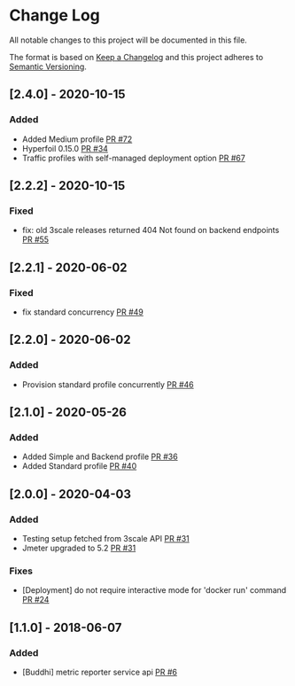 # Change Log
All notable changes to this project will be documented in this file.

The format is based on [Keep a Changelog](http://keepachangelog.com/)
and this project adheres to [Semantic Versioning](http://semver.org/).

## [2.4.0] - 2020-10-15

### Added

- Added Medium profile [PR #72](https://github.com/3scale/perftest-toolkit/pull/72)
- Hyperfoil 0.15.0 [PR #34](https://github.com/3scale/perftest-toolkit/pull/34)
- Traffic profiles with self-managed deployment option [PR #67](https://github.com/3scale/perftest-toolkit/pull/67)

## [2.2.2] - 2020-10-15

### Fixed

- fix: old 3scale releases returned 404 Not found on backend endpoints [PR #55](https://github.com/3scale/perftest-toolkit/pull/55)

## [2.2.1] - 2020-06-02

### Fixed

- fix standard concurrency [PR #49](https://github.com/3scale/perftest-toolkit/pull/49)

## [2.2.0] - 2020-06-02

### Added

- Provision standard profile concurrently [PR #46](https://github.com/3scale/perftest-toolkit/pull/46)

## [2.1.0] - 2020-05-26

### Added

- Added Simple and Backend profile [PR #36](https://github.com/3scale/perftest-toolkit/pull/36)
- Added Standard profile [PR #40](https://github.com/3scale/perftest-toolkit/pull/40)

## [2.0.0] - 2020-04-03

### Added

- Testing setup fetched from 3scale API [PR #31](https://github.com/3scale/perftest-toolkit/pull/31)
- Jmeter upgraded to 5.2 [PR #31](https://github.com/3scale/perftest-toolkit/pull/31)

### Fixes

- [Deployment] do not require interactive mode for 'docker run' command [PR #24](https://github.com/3scale/perftest-toolkit/pull/24)

## [1.1.0] - 2018-06-07

### Added

- [Buddhi] metric reporter service api [PR #6](https://github.com/3scale/perftest-toolkit/pull/6)
